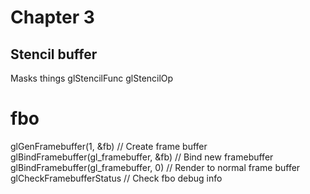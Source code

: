 
# Chapter 3

## Stencil buffer

Masks things
glStencilFunc
glStencilOp

# fbo

glGenFramebuffer(1, &fb) // Create frame buffer
glBindFramebuffer(gl_framebuffer, &fb) // Bind new framebuffer
glBindFramebuffer(gl_framebuffer, 0) // Render to normal frame buffer
glCheckFramebufferStatus // Check fbo debug info

